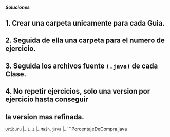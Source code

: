 ##### Soluciones
## 1. Crear una carpeta unicamente para cada Guia.
## 2. Seguida de ella una carpeta para el numero de ejercicio.
## 3. Seguida los archivos fuente ```(.java)``` de cada Clase.
## 4. No repetir ejercicios, solo una version por ejercicio hasta conseguir
## la version mas refinada.

```Uriburu```
|_ ```1.1```
   |_ ```Main.java```
   |_ ```PorcentajeDeCompra.java
   
